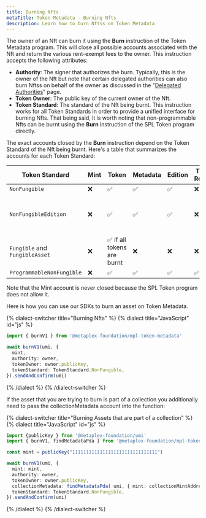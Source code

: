 ```yaml
---
title: Burning Nfts
metaTitle: Token Metadata - Burning Nfts
description: Learn how to burn Nftss on Token Metadata
---
```


The owner of an Nft can burn it using the **Burn** instruction of the Token Metadata program. This will close all possible accounts associated with the Nft and return the various rent-exempt fees to the owner. This instruction accepts the following attributes:

- **Authority**: The signer that authorizes the burn. Typically, this is the owner of the Nft but note that certain delegated authorities can also burn Nftss on behalf of the owner as discussed in the "[Delegated Authorities](/token-metadata/delegates)" page.
- **Token Owner**: The public key of the current owner of the Nft.
- **Token Standard**: The standard of the Nft being burnt. This instruction works for all Token Standards in order to provide a unified interface for burning Nfts. That being said, it is worth noting that non-programmable Nfts can be burnt using the **Burn** instruction of the SPL Token program directly.

The exact accounts closed by the **Burn** instruction depend on the Token Standard of the Nft being burnt. Here's a table that summarizes the accounts for each Token Standard:

| Token Standard                 | Mint | Token                      | Metadata | Edition | Token Record | Edition Marker                    |
| ------------------------------ | ---- | -------------------------- | -------- | ------- | ------------ | --------------------------------- |
| `NonFungible`                  | ❌   | ✅                         | ✅       | ✅      | ❌           | ❌                                |
| `NonFungibleEdition`           | ❌   | ✅                         | ✅       | ✅      | ❌           | ✅ if all prints for it are burnt |
| `Fungible` and `FungibleAsset` | ❌   | ✅ if all tokens are burnt | ❌       | ❌      | ❌           | ❌                                |
| `ProgrammableNonFungible`      | ❌   | ✅                         | ✅       | ✅      | ✅           | ❌                                |

Note that the Mint account is never closed because the SPL Token program does not allow it.

Here is how you can use our SDKs to burn an asset on Token Metadata.

{% dialect-switcher title="Burning Nfts" %}
{% dialect title="JavaScript" id="js" %}

```ts
import { burnV1 } from '@metaplex-foundation/mpl-token-metadata'

await burnV1(umi, {
  mint,
  authority: owner,
  tokenOwner: owner.publicKey,
  tokenStandard: TokenStandard.NonFungible,
}).sendAndConfirm(umi)
```

{% /dialect %}
{% /dialect-switcher %}

If the asset that you are trying to burn is part of a collection you additionally need to pass the collectionMetadata account into the function:

{% dialect-switcher title="Burning Assets that are part of a collection" %}
{% dialect title="JavaScript" id="js" %}

```ts
import {publicKey } from '@metaplex-foundation/umi'
import { burnV1, findMetadataPda } from '@metaplex-foundation/mpl-token-metadata'

const mint = publicKey("1111111111111111111111111111111")

await burnV1(umi, {
  mint: mint,
  authority: owner,
  tokenOwner: owner.publicKey,
  collectionMetadata: findMetadataPda( umi, { mint: collectionMintAddress })
  tokenStandard: TokenStandard.NonFungible,
}).sendAndConfirm(umi)
```

{% /dialect %}
{% /dialect-switcher %}
